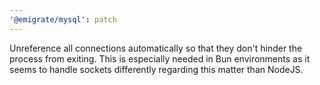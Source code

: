 ```yaml
---
'@emigrate/mysql': patch
---
```


Unreference all connections automatically so that they don't hinder the process from exiting. This is especially needed in Bun environments as it seems to handle sockets differently regarding this matter than NodeJS.
